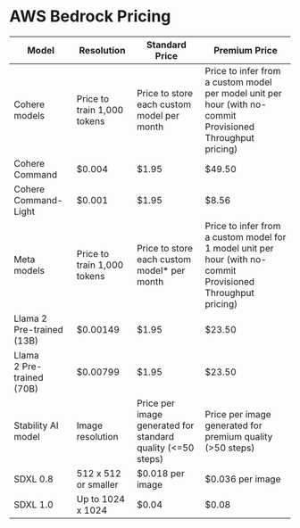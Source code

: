 
# AWS Bedrock Pricing

| Model | Resolution | Standard Price | Premium Price |
|-------|------------|----------------|---------------|
| Cohere models | Price to train 1,000 tokens | Price to store each custom model per month | Price to infer from a custom model per model unit per hour (with no-commit Provisioned Throughput pricing) |
| Cohere Command | $0.004 | $1.95 | $49.50 |
| Cohere Command-Light | $0.001 | $1.95 | $8.56 |
| Meta models | Price to train 1,000 tokens | Price to store each custom model* per month | Price to infer from a custom model for 1 model unit per hour (with no-commit Provisioned Throughput pricing) |
| Llama 2 Pre-trained (13B) | $0.00149 | $1.95 | $23.50 |
| Llama 2 Pre-trained (70B) | $0.00799 | $1.95 | $23.50 |
| Stability AI model | Image resolution | Price per image generated for standard quality (<=50 steps) | Price per image generated for premium quality (>50 steps) |
| SDXL 0.8 | 512 x 512 or smaller | $0.018 per image | $0.036 per image |
| SDXL 1.0 | Up to 1024 x 1024 | $0.04 | $0.08 |
